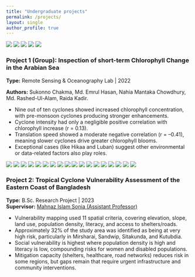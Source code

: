 ```yaml
---
title: "Undergraduate projects"
permalink: /projects/
layout: single
author_profile: true
---
```


<link rel="stylesheet" href="{{ '/assets/css/projects.css' | relative_url }}">

<div class="project-wrap">

  <!-- Project 1: ONE div (report-body) containing images + text -->
  <div class="project report-body">
    <div class="project-images report-images">
      <img src="{{ '/images/project1.jpeg' | relative_url }}">
      <img src="{{ '/images/project2.jpeg' | relative_url }}">
      <img src="{{ '/images/project3.png'  | relative_url }}">
      <img src="{{ '/images/project4.png'  | relative_url }}">
      <img src="{{ '/images/project5.png'  | relative_url }}">
    </div>
    <div class="project-text">
      <h3>Project 1 (Group): Inspection of short-term Chlorophyll Change in the Arabian Sea</h3>
      <p><strong>Type:</strong> Remote Sensing & Oceanography Lab | 2022</p>
      <p><strong>Authors:</strong> Sukonno Chakma, Md. Emrul Hasan, Nahia Mantaka Chowdhury, Md. Rashed-Ul-Alam, Raida Kadir.</p>
      <ul>
        <li>Nine out of ten cyclones showed increased chlorophyll concentration, with pre-monsoon cyclones producing stronger enhancements.</li>
        <li>Cyclone intensity had only a negligible positive correlation with chlorophyll increase (r = 0.13).</li>
        <li>Translation speed showed a moderate negative correlation (r = –0.41), meaning slower cyclones drive greater chlorophyll blooms.</li>
        <li>Exceptional cases (like Hikaa and Luban) suggest other environmental or data-related factors also play roles.</li>
      </ul>
    </div>
  </div>
  <!-- Project 2: ONE div (report-body) containing images + text -->
    <!-- Project 2: ONE div (report-body) containing images + text -->
  <div class="project report-body">
    <div class="project-images report-images">
      <img src="{{ '/images/p1.png' | relative_url }}">
      <img src="{{ '/images/p2.1.PNG' | relative_url }}">
      <img src="{{ '/images/p2.png' | relative_url }}">
      <img src="{{ '/images/p3.png' | relative_url }}">
      <img src="{{ '/images/p4.png' | relative_url }}">
      <img src="{{ '/images/p5.png' | relative_url }}">
      <img src="{{ '/images/p6.png' | relative_url }}">
      <img src="{{ '/images/p7.png' | relative_url }}">
      <img src="{{ '/images/p8.png' | relative_url }}">
      <img src="{{ '/images/p9.png' | relative_url }}">
      <img src="{{ '/images/p10.png' | relative_url }}">
      <img src="{{ '/images/p11.PNG' | relative_url }}">
      <img src="{{ '/images/p12.png' | relative_url }}">
      <img src="{{ '/images/p13.1.PNG' | relative_url }}">
      <img src="{{ '/images/p13.png' | relative_url }}">
      <img src="{{ '/images/p14.png' | relative_url }}">
      <img src="{{ '/images/p15.png' | relative_url }}">
      <img src="{{ '/images/p16.png' | relative_url }}">
    </div>
    <div class="project-text">
      <h3>Project 2: Tropical Cyclone Vulnerability Assessment of the Eastern Coast of Bangladesh</h3>
      <p>
        <strong>Type:</strong> B.Sc. Research Project | 2023<br>
        <strong>Supervisor:</strong>
        <a href="https://www.sust.edu/departments/ocg/faculty/mahnaz3454-ocg@sust.edu" target="_blank">
          Mahnaz Islam Sonia (Assistant Professor)
        </a>
      </p>
      <ul>
        <li>Vulnerability mapping used 11 spatial criteria, covering elevation, slope, land use, population density, literacy, and access to shelters/roads.</li>
        <li>Approximately 32% of the study area was identified as being at very high risk, particularly in Mirsharai, Sandwip, Sitakunda, and Kutubdia.</li>
        <li>Social vulnerability is highest where population density is high and literacy is low, compounding risks for women and disabled populations.</li>
        <li>Mitigation capacity (shelters, healthcare, road networks) reduces risk in some regions, but gaps remain that require urgent infrastructure and community interventions.</li>
      </ul>
    </div>
  </div>


</div>

<!-- Ensure slider initializes after DOM is parsed -->
<script defer src="{{ '/assets/js/projects.js' | relative_url }}"></script>
